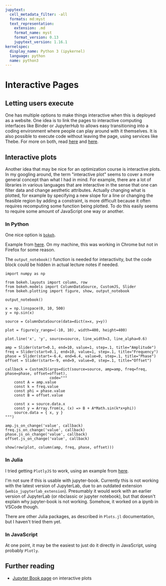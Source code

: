 ```yaml
---
jupytext:
  cell_metadata_filter: -all
  formats: md:myst
  text_representation:
    extension: .md
    format_name: myst
    format_version: 0.13
    jupytext_version: 1.16.1
kernelspec:
  display_name: Python 3 (ipykernel)
  language: python
  name: python3
---
```


# Interactive Pages

## Letting users execute

One has multiple options to make things interactive when this is deployed as a website.
One idea is to link the pages to interactive computing interfaces like Binder or JupyterHub to allows easy transitioning into a coding environment where people can play around with it themselves.
It is also possible to execute code without leaving the page, using services like Thebe.
For more on both, read [here](https://jupyterbook.org/en/stable/interactive/launchbuttons.html) and [here](https://jupyterbook.org/en/stable/interactive/thebe.html).

## Interactive plots

Another idea that may be nice for an optimization course is interactive plots.
In my googling around, the term "interactive plot" seems to cover a more general concept than what I had in mind.
For example, there are a lot of libraries in various languages that are interactive in the sense that one can filter data and change aesthetic attributes.
Actually changing what is plotted, for example by specifying a new slope for a line or changing the feasible region by adding a constraint, is more difficult because it often requires recomputing some function being plotted.
To do this easily seems to require some amount of JavaScript one way or another.

### In Python

One nice option is [`bokeh`](https://docs.bokeh.org/en/latest/).

Example from [here](https://docs.bokeh.org/en/latest/docs/examples/interaction/js_callbacks/slider.html). On my machine, this was working in Chrome but not in Firefox for some reason.

The `output_notebook()` function is needed for interactivity, but the code block could be hidden in actual lecture notes if needed.

```{code-cell}
import numpy as np

from bokeh.layouts import column, row
from bokeh.models import ColumnDataSource, CustomJS, Slider
from bokeh.plotting import figure, show, output_notebook

output_notebook()
```

```{code-cell}
x = np.linspace(0, 10, 500)
y = np.sin(x)

source = ColumnDataSource(data=dict(x=x, y=y))

plot = figure(y_range=(-10, 10), width=400, height=400)

plot.line('x', 'y', source=source, line_width=3, line_alpha=0.6)

amp = Slider(start=0.1, end=10, value=1, step=.1, title="Amplitude")
freq = Slider(start=0.1, end=10, value=1, step=.1, title="Frequency")
phase = Slider(start=-6.4, end=6.4, value=0, step=.1, title="Phase")
offset = Slider(start=-9, end=9, value=0, step=.1, title="Offset")

callback = CustomJS(args=dict(source=source, amp=amp, freq=freq, phase=phase, offset=offset),
                    code="""
    const A = amp.value
    const k = freq.value
    const phi = phase.value
    const B = offset.value

    const x = source.data.x
    const y = Array.from(x, (x) => B + A*Math.sin(k*x+phi))
    source.data = { x, y }
""")

amp.js_on_change('value', callback)
freq.js_on_change('value', callback)
phase.js_on_change('value', callback)
offset.js_on_change('value', callback)

show(row(plot, column(amp, freq, phase, offset)))
```

### In Julia

I tried getting `PlotlyJS` to work, using an example from [here](https://gist.github.com/sglyon/4e85aa915b30586bddf2c0249e94a58b).

I'm not sure if this is usable with jupyter-book. Currently this is not working with the latest version of JupyterLab, due to an outdated extension (`webio_jupyterlab_extension`). Presumably it would work with an earlier version of JupyterLab (or nbclassic or jupyter notebook), but that doesn't explain why jupyter-book is not working. Somehow, it worked on a ipynb in VSCode though.

There are other Julia packages, as described in `Plots.jl` documentation, but I haven't tried them yet.


### In JavaScript

At one point, it may be the easiest to just do it directly in JavaScript, using probably `Plotly`.

## Further reading
- [Jupyter Book page](https://jupyterbook.org/en/stable/interactive/interactive.html) on interactive plots